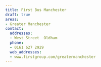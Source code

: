 ```yaml
---
title: First Bus Manchester
draft: true
areas:
- Greater Manchester
contact:
  addresses:
  - West Street  Oldham
  phone:
  - 0161 627 2929
  web_addresses:
  - www.firstgroup.com/greatermanchester
---
```


